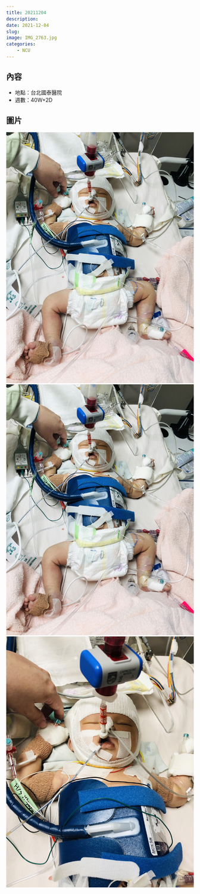 ```yaml
---
title: 20211204
description: 
date: 2021-12-04
slug: 
image: IMG_2763.jpg
categories:
    - NCU
---
```


## 內容

* 地點：台北國泰醫院
* 週數：40W+2D

## 圖片

![](IMG_2761.jpg)  ![](IMG_2761.jpg)  ![](IMG_2763.jpg)  
